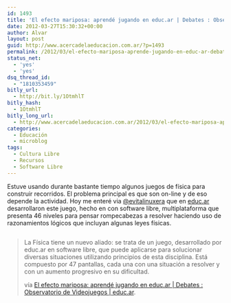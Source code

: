 ```yaml
---
id: 1493
title: 'El efecto mariposa: aprendé jugando en educ.ar | Debates : Observatorio de Videojuegos | educ.ar |vía @evitalinuxera'
date: 2012-03-27T15:30:32+00:00
author: Alvar
layout: post
guid: http://www.acercadelaeducacion.com.ar/?p=1493
permalink: /2012/03/el-efecto-mariposa-aprende-jugando-en-educ-ar-debates-observatorio-de-videojuegos-educ-ar-via-evitalinuxera/
status_net:
  - 'yes'
  - 'yes'
dsq_thread_id:
  - "1810353459"
bitly_url:
  - http://bit.ly/1OtmhlT
bitly_hash:
  - 1OtmhlT
bitly_long_url:
  - http://www.acercadelaeducacion.com.ar/2012/03/el-efecto-mariposa-aprende-jugando-en-educ-ar-debates-observatorio-de-videojuegos-educ-ar-via-evitalinuxera/
categories:
  - Educación
  - microblog
tags:
  - Cultura Libre
  - Recursos
  - Software Libre
---
```

<p style="text-align: left;">Estuve usando durante bastante tiempo algunos juegos de física para construir recorridos. El problema principal es que son on-line y de eso depende la actividad. Hoy me enteré via <a href="http://twitter.com/evitalinuxera">@evitalinuxera</a> que en <a href="http://educ.ar">educ.ar</a> desarrollaron este juego, hecho en con software libre, multiplataforma que presenta 46 niveles para pensar rompecabezas a resolver haciendo uso de razonamientos lógicos que incluyan algunas leyes físicas.</p>
<p style="text-align: center;"><a href="http://portal.educ.ar/debates/videojuegos/usos-pedagogicos/el-efecto-mariposa-aprende-jug.php"><img src='http://www.acercadelaeducacion.com.ar/wp-content/uploads/2012/03/mariposa6.jpg' alt='' /></a></p>

<blockquote>La Física tiene un nuevo aliado: se trata de un juego, desarrollado por educ.ar en software libre, que puede aplicarse para solucionar diversas situaciones utilizando principios de esta disciplina. Está compuesto por 47 pantallas, cada una con una situación a resolver y con un aumento progresivo en su dificultad.

vía <a href="http://portal.educ.ar/debates/videojuegos/usos-pedagogicos/el-efecto-mariposa-aprende-jug.php">El efecto mariposa: aprendé jugando en educ.ar | Debates : Observatorio de Videojuegos | educ.ar</a>.</blockquote>